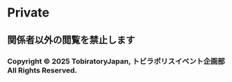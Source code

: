 # Private
## 関係者以外の閲覧を禁止します
### Copyright © 2025 TobiratoryJapan, トビラポリスイベント企画部 All Rights Reserved.
